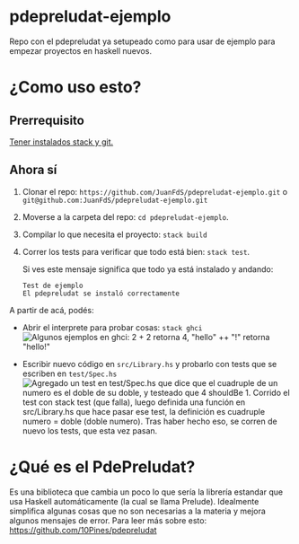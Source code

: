 # pdepreludat-ejemplo
Repo con el pdepreludat ya setupeado como para usar de ejemplo para empezar proyectos en haskell nuevos.

# ¿Como uso esto?

## Prerrequisito

[Tener instalados stack y git.](https://github.com/pdep-utn/enunciados-miercoles-noche/blob/master/pages/haskell/entorno.md)

## Ahora sí

1. Clonar el repo: `https://github.com/JuanFdS/pdepreludat-ejemplo.git` o `git@github.com:JuanFdS/pdepreludat-ejemplo.git`

2. Moverse a la carpeta del repo: `cd pdepreludat-ejemplo`.

2. Compilar lo que necesita el proyecto: `stack build`

3. Correr los tests para verificar que todo está bien: `stack test`.
  
   Si ves este mensaje significa que todo ya está instalado y andando:
   ```
   Test de ejemplo
   El pdepreludat se instaló correctamente
   ```

A partir de acá, podés:

- Abrir el interprete para probar cosas: `stack ghci`
  ![Algunos ejemplos en ghci: 2 + 2 retorna 4, "hello" ++ "!" retorna "hello!"](https://i.imgur.com/43CPlAm.png)

- Escribir nuevo código en `src/Library.hs` y probarlo con tests que se escriben en `test/Spec.hs`
  ![Agregado un test en test/Spec.hs que dice que el cuadruple de un numero es el doble de su doble, y testeado que 4 `shouldBe` 1. Corrido el test con `stack test` (que falla), luego definida una función en src/Library.hs que hace pasar ese test, la definición es `cuadruple numero = doble (doble numero)`. Tras haber hecho eso, se corren de nuevo los tests, que esta vez pasan.](https://i.imgur.com/8nbJ7RO.gif)
  
# ¿Qué es el PdePreludat?

Es una biblioteca que cambia un poco lo que sería la librería estandar que usa Haskell automáticamente (la cual se llama Prelude). Idealmente simplifica algunas cosas que no son necesarias a la materia y mejora algunos mensajes de error.
Para leer más sobre esto: https://github.com/10Pines/pdepreludat
